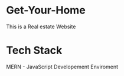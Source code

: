 # Get-Your-Home
This is a Real estate Website

# Tech Stack
MERN - JavaScript Developement Enviroment


